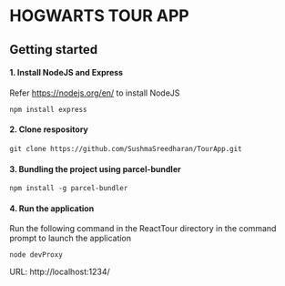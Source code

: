 # HOGWARTS TOUR APP

## Getting started

#### 1. Install NodeJS and Express

Refer https://nodejs.org/en/ to install NodeJS

```
npm install express
```

#### 2. Clone respository

```
git clone https://github.com/SushmaSreedharan/TourApp.git
```

#### 3. Bundling the project using parcel-bundler
```
npm install -g parcel-bundler
```

#### 4. Run the application

Run the following command in the ReactTour directory in the command prompt to launch the application

```
node devProxy
```
URL: http://localhost:1234/




